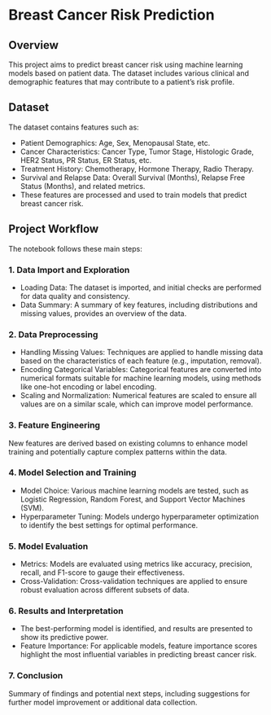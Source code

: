 # Breast Cancer Risk Prediction

## Overview
This project aims to predict breast cancer risk using machine learning models based on patient data. The dataset includes various clinical and demographic features that may contribute to a patient’s risk profile.

## Dataset
The dataset contains features such as:

- Patient Demographics: Age, Sex, Menopausal State, etc.
- Cancer Characteristics: Cancer Type, Tumor Stage, Histologic Grade, HER2 Status, PR Status, ER Status, etc.
- Treatment History: Chemotherapy, Hormone Therapy, Radio Therapy.
- Survival and Relapse Data: Overall Survival (Months), Relapse Free Status (Months), and related metrics.
- These features are processed and used to train models that predict breast cancer risk.

## Project Workflow
The notebook follows these main steps:

### 1. Data Import and Exploration
- Loading Data: The dataset is imported, and initial checks are performed for data quality and consistency.
- Data Summary: A summary of key features, including distributions and missing values, provides an overview of the data.
### 2. Data Preprocessing
- Handling Missing Values: Techniques are applied to handle missing data based on the characteristics of each feature (e.g., imputation, removal).
- Encoding Categorical Variables: Categorical features are converted into numerical formats suitable for machine learning models, using methods like one-hot encoding or label encoding.
- Scaling and Normalization: Numerical features are scaled to ensure all values are on a similar scale, which can improve model performance.
### 3. Feature Engineering
New features are derived based on existing columns to enhance model training and potentially capture complex patterns within the data.
### 4. Model Selection and Training
- Model Choice: Various machine learning models are tested, such as Logistic Regression, Random Forest, and Support Vector Machines (SVM).
- Hyperparameter Tuning: Models undergo hyperparameter optimization to identify the best settings for optimal performance.
### 5. Model Evaluation
- Metrics: Models are evaluated using metrics like accuracy, precision, recall, and F1-score to gauge their effectiveness.
- Cross-Validation: Cross-validation techniques are applied to ensure robust evaluation across different subsets of data.
### 6. Results and Interpretation
- The best-performing model is identified, and results are presented to show its predictive power.
- Feature Importance: For applicable models, feature importance scores highlight the most influential variables in predicting breast cancer risk.
### 7. Conclusion
Summary of findings and potential next steps, including suggestions for further model improvement or additional data collection.

